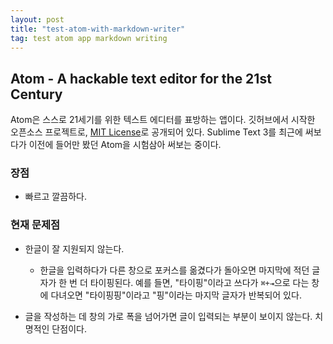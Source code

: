 ```yaml
---
layout: post
title: "test-atom-with-markdown-writer"
tag: test atom app markdown writing
---
```


## Atom - A hackable text editor for the 21st Century
Atom은 스스로 21세기를 위한 텍스트 에디터를 표방하는 앱이다. 깃허브에서 시작한 오픈소스 프로젝트로, [MIT License][a8543561]로 공개되어 있다. Sublime Text 3를 최근에 써보다가 이전에 들어만 봤던 Atom을 시험삼아 써보는 중이다.

### 장점

* 빠르고 깔끔하다.



### 현재 문제점

* 한글이 잘 지원되지 않는다.
    * 한글을 입력하다가 다른 창으로 포커스를 옮겼다가 돌아오면 마지막에 적던 글자가 한 번 더 타이핑된다. 예를 들면, "타이핑"이라고 쓰다가 `⌘+⇥`으로 다는 창에 다녀오면 "타이핑핑"이라고 "핑"이라는 마지막 글자가 반복되어 있다.
* 글을 작성하는 데 창의 가로 폭을 넘어가면 글이 입력되는 부분이 보이지 않는다. 치명적인 단점이다.


  [a8543561]: https://raw.githubusercontent.com/atom/atom/master/LICENSE.md "MIT License"
